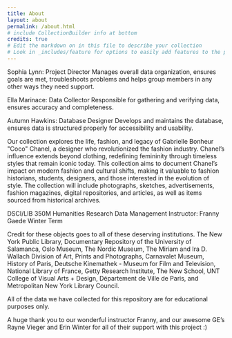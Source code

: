 ```yaml
---
title: About
layout: about
permalink: /about.html
# include CollectionBuilder info at bottom
credits: true
# Edit the markdown on in this file to describe your collection
# Look in _includes/feature for options to easily add features to the page
---
```


Sophia Lynn: Project Director
Manages overall data organization, ensures goals are met, troubleshoots problems and helps group members in any other ways they need support. 


Ella Marinace: Data Collector
Responsible for gathering and verifying data, ensures accuracy and completeness.


Autumn Hawkins: Database Designer
Develops and maintains the database, ensures data is structured properly for accessibility and usability.


Our collection explores the life, fashion, and legacy of Gabrielle Bonheur "Coco" Chanel, a designer who revolutionized the fashion industry. Chanel’s influence extends beyond clothing, redefining femininity through timeless styles that remain iconic today. This collection aims to document Chanel’s impact on modern fashion and cultural shifts, making it valuable to fashion historians, students, designers, and those interested in the evolution of style. The collection will include photographs, sketches, advertisements, fashion magazines, digital repositories, and articles, as well as items sourced from historical archives. 


DSCI/LIB 350M Humanities Research Data Management
Instructor: Franny Gaede
Winter Term


Credit for these objects goes to all of these deserving institutions. 
The New York Public Library, Documentary Repository of the University of Salamanca, Oslo Museum, The Nordic Museum, The Miriam and Ira D. Wallach Division of Art, Prints and Photographs, Carnavalet Museum, History of Paris, Deutsche Kinemathek - Museum for Film and Television, National Library of France, Getty Research Institute, The New School, UNT College of Visual Arts + Design, Département de Ville de Paris, and Metropolitan New York Library Council.


All of the data we have collected for this repository are for educational purposes only. 


A huge thank you to our wonderful instructor Franny, and our awesome GE’s Rayne Vieger and Erin Winter for all of their support with this project :)

